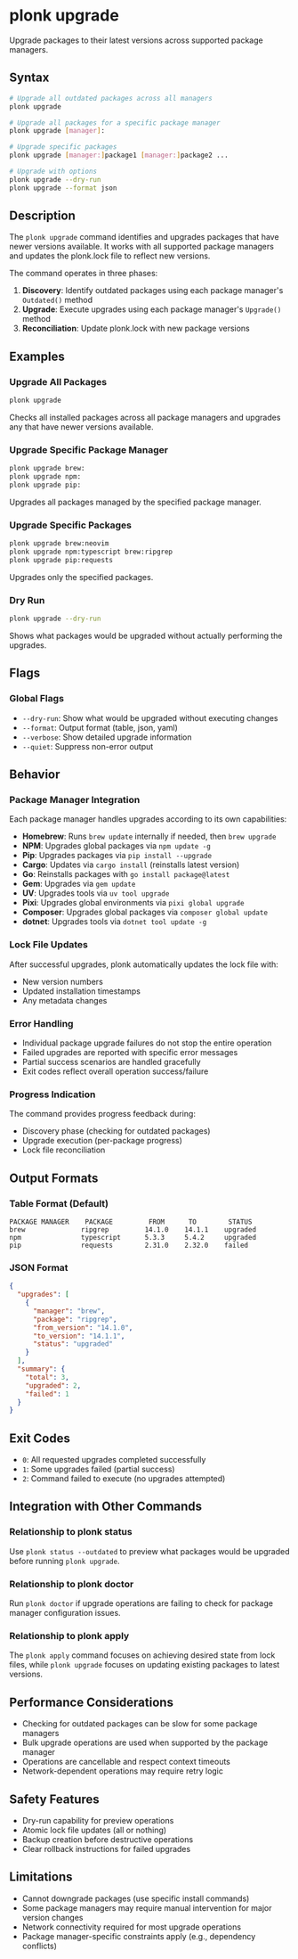 # plonk upgrade

Upgrade packages to their latest versions across supported package managers.

## Syntax

```bash
# Upgrade all outdated packages across all managers
plonk upgrade

# Upgrade all packages for a specific package manager
plonk upgrade [manager]:

# Upgrade specific packages
plonk upgrade [manager:]package1 [manager:]package2 ...

# Upgrade with options
plonk upgrade --dry-run
plonk upgrade --format json
```

## Description

The `plonk upgrade` command identifies and upgrades packages that have newer versions available. It works with all supported package managers and updates the plonk.lock file to reflect new versions.

The command operates in three phases:
1. **Discovery**: Identify outdated packages using each package manager's `Outdated()` method
2. **Upgrade**: Execute upgrades using each package manager's `Upgrade()` method
3. **Reconciliation**: Update plonk.lock with new package versions

## Examples

### Upgrade All Packages
```bash
plonk upgrade
```
Checks all installed packages across all package managers and upgrades any that have newer versions available.

### Upgrade Specific Package Manager
```bash
plonk upgrade brew:
plonk upgrade npm:
plonk upgrade pip:
```
Upgrades all packages managed by the specified package manager.

### Upgrade Specific Packages
```bash
plonk upgrade brew:neovim
plonk upgrade npm:typescript brew:ripgrep
plonk upgrade pip:requests
```
Upgrades only the specified packages.

### Dry Run
```bash
plonk upgrade --dry-run
```
Shows what packages would be upgraded without actually performing the upgrades.

## Flags

### Global Flags
- `--dry-run`: Show what would be upgraded without executing changes
- `--format`: Output format (table, json, yaml)
- `--verbose`: Show detailed upgrade information
- `--quiet`: Suppress non-error output

## Behavior

### Package Manager Integration
Each package manager handles upgrades according to its own capabilities:

- **Homebrew**: Runs `brew update` internally if needed, then `brew upgrade`
- **NPM**: Upgrades global packages via `npm update -g`
- **Pip**: Upgrades packages via `pip install --upgrade`
- **Cargo**: Updates via `cargo install` (reinstalls latest version)
- **Go**: Reinstalls packages with `go install package@latest`
- **Gem**: Upgrades via `gem update`
- **UV**: Upgrades tools via `uv tool upgrade`
- **Pixi**: Upgrades global environments via `pixi global upgrade`
- **Composer**: Upgrades global packages via `composer global update`
- **dotnet**: Upgrades tools via `dotnet tool update -g`

### Lock File Updates
After successful upgrades, plonk automatically updates the lock file with:
- New version numbers
- Updated installation timestamps
- Any metadata changes

### Error Handling
- Individual package upgrade failures do not stop the entire operation
- Failed upgrades are reported with specific error messages
- Partial success scenarios are handled gracefully
- Exit codes reflect overall operation success/failure

### Progress Indication
The command provides progress feedback during:
- Discovery phase (checking for outdated packages)
- Upgrade execution (per-package progress)
- Lock file reconciliation

## Output Formats

### Table Format (Default)
```
PACKAGE MANAGER    PACKAGE         FROM      TO        STATUS
brew              ripgrep         14.1.0    14.1.1    upgraded
npm               typescript      5.3.3     5.4.2     upgraded
pip               requests        2.31.0    2.32.0    failed
```

### JSON Format
```json
{
  "upgrades": [
    {
      "manager": "brew",
      "package": "ripgrep",
      "from_version": "14.1.0",
      "to_version": "14.1.1",
      "status": "upgraded"
    }
  ],
  "summary": {
    "total": 3,
    "upgraded": 2,
    "failed": 1
  }
}
```

## Exit Codes

- `0`: All requested upgrades completed successfully
- `1`: Some upgrades failed (partial success)
- `2`: Command failed to execute (no upgrades attempted)

## Integration with Other Commands

### Relationship to plonk status
Use `plonk status --outdated` to preview what packages would be upgraded before running `plonk upgrade`.

### Relationship to plonk doctor
Run `plonk doctor` if upgrade operations are failing to check for package manager configuration issues.

### Relationship to plonk apply
The `plonk apply` command focuses on achieving desired state from lock files, while `plonk upgrade` focuses on updating existing packages to latest versions.

## Performance Considerations

- Checking for outdated packages can be slow for some package managers
- Bulk upgrade operations are used when supported by the package manager
- Operations are cancellable and respect context timeouts
- Network-dependent operations may require retry logic

## Safety Features

- Dry-run capability for preview operations
- Atomic lock file updates (all or nothing)
- Backup creation before destructive operations
- Clear rollback instructions for failed upgrades

## Limitations

- Cannot downgrade packages (use specific install commands)
- Some package managers may require manual intervention for major version changes
- Network connectivity required for most upgrade operations
- Package manager-specific constraints apply (e.g., dependency conflicts)
